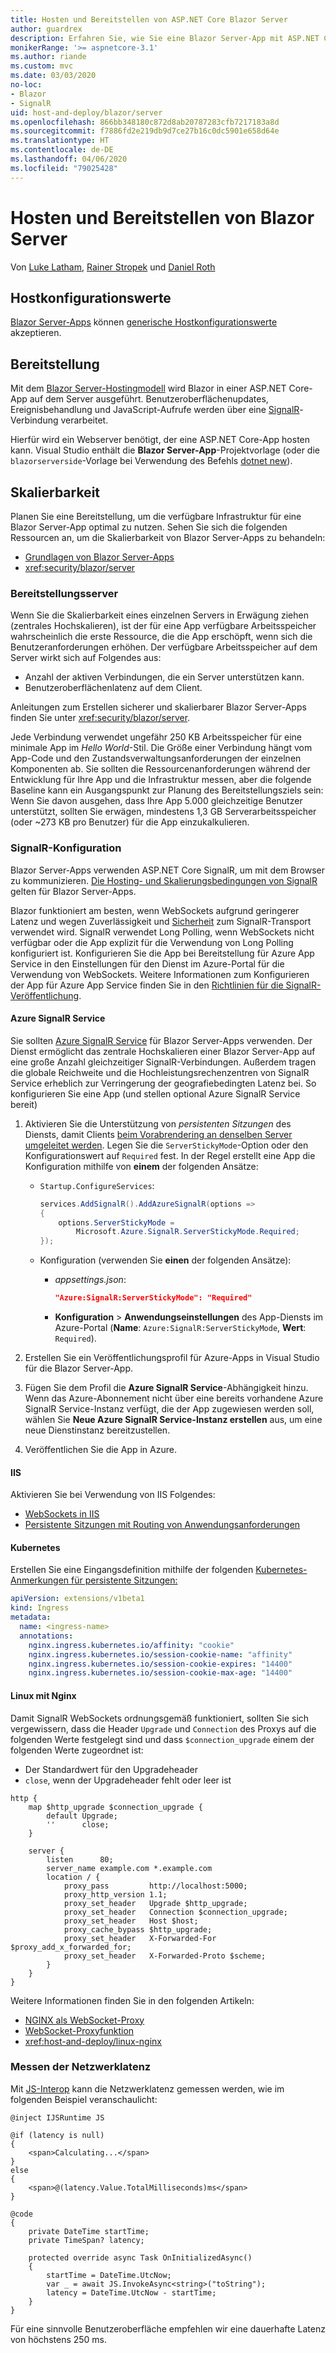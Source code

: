 ```yaml
---
title: Hosten und Bereitstellen von ASP.NET Core Blazor Server
author: guardrex
description: Erfahren Sie, wie Sie eine Blazor Server-App mit ASP.NET Core hosten und bereitstellen.
monikerRange: '>= aspnetcore-3.1'
ms.author: riande
ms.custom: mvc
ms.date: 03/03/2020
no-loc:
- Blazor
- SignalR
uid: host-and-deploy/blazor/server
ms.openlocfilehash: 866bb348180c872d8ab20787283cfb7217183a8d
ms.sourcegitcommit: f7886fd2e219db9d7ce27b16c0dc5901e658d64e
ms.translationtype: HT
ms.contentlocale: de-DE
ms.lasthandoff: 04/06/2020
ms.locfileid: "79025428"
---
```

# <a name="host-and-deploy-opno-locblazor-server"></a>Hosten und Bereitstellen von Blazor Server

Von [Luke Latham](https://github.com/guardrex), [Rainer Stropek](https://www.timecockpit.com) und [Daniel Roth](https://github.com/danroth27)

## <a name="host-configuration-values"></a>Hostkonfigurationswerte

[Blazor Server-Apps](xref:blazor/hosting-models#blazor-server) können [generische Hostkonfigurationswerte](xref:fundamentals/host/generic-host#host-configuration) akzeptieren.

## <a name="deployment"></a>Bereitstellung

Mit dem [Blazor Server-Hostingmodell](xref:blazor/hosting-models#blazor-server) wird Blazor in einer ASP.NET Core-App auf dem Server ausgeführt. Benutzeroberflächenupdates, Ereignisbehandlung und JavaScript-Aufrufe werden über eine [SignalR](xref:signalr/introduction)-Verbindung verarbeitet.

Hierfür wird ein Webserver benötigt, der eine ASP.NET Core-App hosten kann. Visual Studio enthält die **Blazor Server-App**-Projektvorlage (oder die `blazorserverside`-Vorlage bei Verwendung des Befehls [dotnet new](/dotnet/core/tools/dotnet-new)).

## <a name="scalability"></a>Skalierbarkeit

Planen Sie eine Bereitstellung, um die verfügbare Infrastruktur für eine Blazor Server-App optimal zu nutzen. Sehen Sie sich die folgenden Ressourcen an, um die Skalierbarkeit von Blazor Server-Apps zu behandeln:

* [Grundlagen von Blazor Server-Apps](xref:blazor/hosting-models#blazor-server)
* <xref:security/blazor/server>

### <a name="deployment-server"></a>Bereitstellungsserver

Wenn Sie die Skalierbarkeit eines einzelnen Servers in Erwägung ziehen (zentrales Hochskalieren), ist der für eine App verfügbare Arbeitsspeicher wahrscheinlich die erste Ressource, die die App erschöpft, wenn sich die Benutzeranforderungen erhöhen. Der verfügbare Arbeitsspeicher auf dem Server wirkt sich auf Folgendes aus:

* Anzahl der aktiven Verbindungen, die ein Server unterstützen kann.
* Benutzeroberflächenlatenz auf dem Client.

Anleitungen zum Erstellen sicherer und skalierbarer Blazor Server-Apps finden Sie unter <xref:security/blazor/server>.

Jede Verbindung verwendet ungefähr 250 KB Arbeitsspeicher für eine minimale App im *Hello World*-Stil. Die Größe einer Verbindung hängt vom App-Code und den Zustandsverwaltungsanforderungen der einzelnen Komponenten ab. Sie sollten die Ressourcenanforderungen während der Entwicklung für Ihre App und die Infrastruktur messen, aber die folgende Baseline kann ein Ausgangspunkt zur Planung des Bereitstellungsziels sein: Wenn Sie davon ausgehen, dass Ihre App 5.000 gleichzeitige Benutzer unterstützt, sollten Sie erwägen, mindestens 1,3 GB Serverarbeitsspeicher (oder ~273 KB pro Benutzer) für die App einzukalkulieren.

### <a name="opno-locsignalr-configuration"></a>SignalR-Konfiguration

Blazor Server-Apps verwenden ASP.NET Core SignalR, um mit dem Browser zu kommunizieren. [Die Hosting- und Skalierungsbedingungen von SignalR](xref:signalr/publish-to-azure-web-app) gelten für Blazor Server-Apps.

Blazor funktioniert am besten, wenn WebSockets aufgrund geringerer Latenz und wegen Zuverlässigkeit und [Sicherheit](xref:signalr/security) zum SignalR-Transport verwendet wird. SignalR verwendet Long Polling, wenn WebSockets nicht verfügbar oder die App explizit für die Verwendung von Long Polling konfiguriert ist. Konfigurieren Sie die App bei Bereitstellung für Azure App Service in den Einstellungen für den Dienst im Azure-Portal für die Verwendung von WebSockets. Weitere Informationen zum Konfigurieren der App für Azure App Service finden Sie in den [Richtlinien für die SignalR-Veröffentlichung](xref:signalr/publish-to-azure-web-app).

#### <a name="azure-opno-locsignalr-service"></a>Azure SignalR Service

Sie sollten [Azure SignalR Service](/azure/azure-signalr) für Blazor Server-Apps verwenden. Der Dienst ermöglicht das zentrale Hochskalieren einer Blazor Server-App auf eine große Anzahl gleichzeitiger SignalR-Verbindungen. Außerdem tragen die globale Reichweite und die Hochleistungsrechenzentren von SignalR Service erheblich zur Verringerung der geografiebedingten Latenz bei. So konfigurieren Sie eine App (und stellen optional Azure SignalR Service bereit)

1. Aktivieren Sie die Unterstützung von *persistenten Sitzungen* des Diensts, damit Clients [beim Vorabrendering an denselben Server umgeleitet werden](xref:blazor/hosting-models#connection-to-the-server). Legen Sie die `ServerStickyMode`-Option oder den Konfigurationswert auf `Required` fest. In der Regel erstellt eine App die Konfiguration mithilfe von **einem** der folgenden Ansätze:

   * `Startup.ConfigureServices`:
  
     ```csharp
     services.AddSignalR().AddAzureSignalR(options =>
     {
         options.ServerStickyMode = 
             Microsoft.Azure.SignalR.ServerStickyMode.Required;
     });
     ```

   * Konfiguration (verwenden Sie **einen** der folgenden Ansätze):
  
     * *appsettings.json*:

       ```json
       "Azure:SignalR:ServerStickyMode": "Required"
       ```

     * **Konfiguration** > **Anwendungseinstellungen** des App-Diensts im Azure-Portal (**Name**: `Azure:SignalR:ServerStickyMode`, **Wert**: `Required`).

1. Erstellen Sie ein Veröffentlichungsprofil für Azure-Apps in Visual Studio für die Blazor Server-App.
1. Fügen Sie dem Profil die **Azure SignalR Service**-Abhängigkeit hinzu. Wenn das Azure-Abonnement nicht über eine bereits vorhandene Azure SignalR Service-Instanz verfügt, die der App zugewiesen werden soll, wählen Sie **Neue Azure SignalR Service-Instanz erstellen** aus, um eine neue Dienstinstanz bereitzustellen.
1. Veröffentlichen Sie die App in Azure.

#### <a name="iis"></a>IIS

Aktivieren Sie bei Verwendung von IIS Folgendes:

* [WebSockets in IIS](xref:fundamentals/websockets#enabling-websockets-on-iis)
* [Persistente Sitzungen mit Routing von Anwendungsanforderungen](/iis/extensions/configuring-application-request-routing-arr/http-load-balancing-using-application-request-routing)

#### <a name="kubernetes"></a>Kubernetes

Erstellen Sie eine Eingangsdefinition mithilfe der folgenden [Kubernetes-Anmerkungen für persistente Sitzungen:](https://kubernetes.github.io/ingress-nginx/examples/affinity/cookie/)

```yaml
apiVersion: extensions/v1beta1
kind: Ingress
metadata:
  name: <ingress-name>
  annotations:
    nginx.ingress.kubernetes.io/affinity: "cookie"
    nginx.ingress.kubernetes.io/session-cookie-name: "affinity"
    nginx.ingress.kubernetes.io/session-cookie-expires: "14400"
    nginx.ingress.kubernetes.io/session-cookie-max-age: "14400"
```

#### <a name="linux-with-nginx"></a>Linux mit Nginx

Damit SignalR WebSockets ordnungsgemäß funktioniert, sollten Sie sich vergewissern, dass die Header `Upgrade` und `Connection` des Proxys auf die folgenden Werte festgelegt sind und dass `$connection_upgrade` einem der folgenden Werte zugeordnet ist:

* Der Standardwert für den Upgradeheader
* `close`, wenn der Upgradeheader fehlt oder leer ist

```
http {
    map $http_upgrade $connection_upgrade {
        default Upgrade;
        ''      close;
    }

    server {
        listen      80;
        server_name example.com *.example.com
        location / {
            proxy_pass         http://localhost:5000;
            proxy_http_version 1.1;
            proxy_set_header   Upgrade $http_upgrade;
            proxy_set_header   Connection $connection_upgrade;
            proxy_set_header   Host $host;
            proxy_cache_bypass $http_upgrade;
            proxy_set_header   X-Forwarded-For $proxy_add_x_forwarded_for;
            proxy_set_header   X-Forwarded-Proto $scheme;
        }
    }
}
```

Weitere Informationen finden Sie in den folgenden Artikeln:

* [NGINX als WebSocket-Proxy](https://www.nginx.com/blog/websocket-nginx/)
* [WebSocket-Proxyfunktion](http://nginx.org/docs/http/websocket.html)
* <xref:host-and-deploy/linux-nginx>

### <a name="measure-network-latency"></a>Messen der Netzwerklatenz

Mit [JS-Interop](xref:blazor/call-javascript-from-dotnet) kann die Netzwerklatenz gemessen werden, wie im folgenden Beispiel veranschaulicht:

```razor
@inject IJSRuntime JS

@if (latency is null)
{
    <span>Calculating...</span>
}
else
{
    <span>@(latency.Value.TotalMilliseconds)ms</span>
}

@code
{
    private DateTime startTime;
    private TimeSpan? latency;

    protected override async Task OnInitializedAsync()
    {
        startTime = DateTime.UtcNow;
        var _ = await JS.InvokeAsync<string>("toString");
        latency = DateTime.UtcNow - startTime;
    }
}
```

Für eine sinnvolle Benutzeroberfläche empfehlen wir eine dauerhafte Latenz von höchstens 250 ms.
